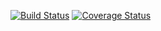 [![Build Status](https://travis-ci.org/mjvillagran/Tarea2-Taller-de-Integracion.svg?branch=master)](https://travis-ci.org/mjvillagran/Tarea2-Taller-de-Integracion)
[![Coverage Status](https://coveralls.io/repos/github/mjvillagran/Tarea2-Taller-de-Integracion/badge.svg?branch=master)](https://coveralls.io/github/mjvillagran/Tarea2-Taller-de-Integracion?branch=master)
